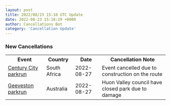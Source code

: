 ```yaml
---
layout: post
title: 2022/08/23 15:18 UTC Update
date: 2022-08-23 15:18:29 +0000
author: Cancellations Bot
category: 'Cancellation Update'
---
```


<h3>New Cancellations</h3>
<div class='hscrollable'>
<table style='width: 100%'>
    <tr>
        <th>Event</th>
        <th>Country</th>
        <th>Date</th>
        <th>Cancellation Note</th>
    </tr>
    <tr>
        <td><a href="https://www.parkrun.co.za/centurycity">Century City parkrun</a></td>
        <td>South Africa</td>
        <td>2022-08-27</td>
        <td>Event cancelled due to construction on the route</td>
    </tr>
    <tr>
        <td><a href="https://www.parkrun.com.au/geeveston">Geeveston parkrun</a></td>
        <td>Australia</td>
        <td>2022-08-27</td>
        <td>Huon Valley council have closed park due to damage</td>
    </tr>
</table>
</div>
